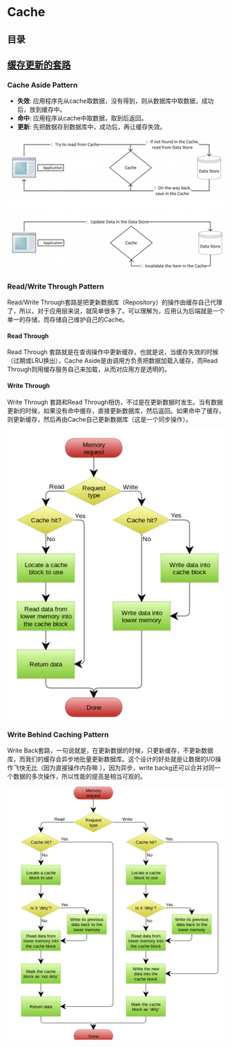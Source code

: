 # Cache

## 目录

## [缓存更新的套路](https://coolshell.org/articles/17416.html/)

### Cache Aside Pattern

- **失效**: 应用程序先从cache取数据，没有得到，则从数据库中取数据，成功后，放到缓存中。
- **命中**: 应用程序从cache中取数据，取到后返回。
- **更新**: 先把数据存到数据库中，成功后，再让缓存失效。

![cache aside pattern](resources/cache-aside-pattern.png)

### Read/Write Through Pattern

Read/Write Through套路是把更新数据库（Repository）的操作由缓存自己代理了，所以，对于应用层来说，就简单很多了。可以理解为，应用认为后端就是一个单一的存储，而存储自己维护自己的Cache。

#### Read Through

Read Through 套路就是在查询操作中更新缓存，也就是说，当缓存失效的时候（过期或LRU换出），Cache Aside是由调用方负责把数据加载入缓存，而Read Through则用缓存服务自己来加载，从而对应用方是透明的。

#### Write Through

Write Through 套路和Read Through相仿，不过是在更新数据时发生。当有数据更新的时候，如果没有命中缓存，直接更新数据库，然后返回。如果命中了缓存，则更新缓存，然后再由Cache自己更新数据库（这是一个同步操作）。

![write through](resources/write-through.png)

### Write Behind Caching Pattern

Write Back套路，一句说就是，在更新数据的时候，只更新缓存，不更新数据库，而我们的缓存会异步地批量更新数据库。这个设计的好处就是让数据的I/O操作飞快无比（因为直接操作内存嘛 ），因为异步，write backg还可以合并对同一个数据的多次操作，所以性能的提高是相当可观的。

![write back](resources/write-back.png)